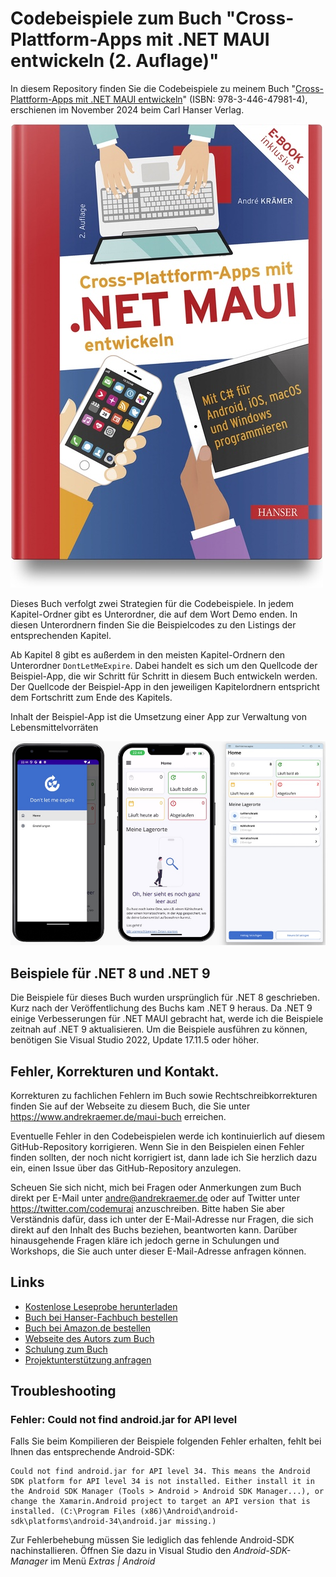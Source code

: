 # Codebeispiele zum Buch "Cross-Plattform-Apps mit .NET MAUI entwickeln (2. Auflage)"
In diesem Repository finden Sie die Codebeispiele zu meinem Buch 
"[Cross-Plattform-Apps mit .NET MAUI entwickeln](https://www.hanser-fachbuch.de/fachbuch/artikel/9783446479814)" (ISBN: 
978-3-446-47981-4), erschienen im November 2024 beim Carl Hanser Verlag.

![Buchcover: Cross-Plattform-Apps mit .NET MAUI entwickeln](./images/maui-buch.jpg)

Dieses Buch verfolgt zwei Strategien für die Codebeispiele. In jedem Kapitel-Ordner gibt es Unterordner, die auf dem Wort Demo enden. In diesen Unterordnern finden Sie die Beispielcodes zu den Listings der entsprechenden Kapitel.

Ab Kapitel 8 gibt es außerdem in den meisten Kapitel-Ordnern den Unterordner `DontLetMeExpire`. Dabei handelt es sich um den Quellcode der Beispiel-App, die wir Schritt für Schritt in diesem Buch entwickeln werden. Der Quellcode der Beispiel-App in den jeweiligen Kapitelordnern entspricht dem Fortschritt zum Ende des Kapitels.

Inhalt der Beispiel-App ist die Umsetzung einer App zur Verwaltung von Lebensmittelvorräten

![Screenshot der Beispiel-App Dont Let Me Expire Android, iOS und Windows](./images/dont-let-me-expire-sample-app.jpg)

## Beispiele für .NET 8 und .NET 9

Die Beispiele für dieses Buch wurden ursprünglich für .NET 8 geschrieben. Kurz nach der Veröffentlichung des Buchs kam .NET 9 heraus. Da .NET 9 einige Verbesserungen für .NET MAUI gebracht hat, werde ich die Beispiele zeitnah auf .NET 9 aktualisieren. Um die Beispiele ausführen zu können, benötigen Sie Visual Studio 2022, Update 17.11.5 oder höher.

## Fehler, Korrekturen und Kontakt.
Korrekturen zu fachlichen Fehlern im Buch sowie Rechtschreibkorrekturen finden Sie auf der Webseite zu diesem Buch, die Sie unter https://www.andrekraemer.de/maui-buch erreichen.

Eventuelle Fehler in den Codebeispielen werde ich kontinuierlich auf diesem GitHub-Repository korrigieren. 
Wenn Sie in den Beispielen einen Fehler finden sollten, der noch nicht korrigiert ist, dann lade ich Sie herzlich dazu ein, einen Issue über das GitHub-Repository anzulegen.

Scheuen Sie sich nicht, mich bei Fragen oder Anmerkungen zum Buch direkt per E-Mail unter andre@andrekraemer.de oder auf Twitter unter https://twitter.com/codemurai anzuschreiben.
Bitte haben Sie aber Verständnis dafür, dass ich unter der E-Mail-Adresse nur Fragen, die sich direkt auf den Inhalt des Buchs beziehen, beantworten kann.
Darüber hinausgehende Fragen kläre ich jedoch gerne in Schulungen und Workshops, die Sie auch unter dieser E-Mail-Adresse anfragen können.

## Links

- [Kostenlose Leseprobe herunterladen](https://www.bic-media.com/widget/?isbn=9783446480643&showExtraDownloadButton=yes&buyButton=no)
- [Buch bei Hanser-Fachbuch bestellen](https://www.hanser-fachbuch.de/fachbuch/artikel/9783446479814)
- [Buch bei Amazon.de bestellen](https://www.amazon.de/Cross-Plattform-Apps-NET-MAUI-entwickeln-programmieren/dp/3446479813/)
- [Webseite des Autors zum Buch](https://www.andrekraemer.de/maui-buch)
- [Schulung zum Buch](https://www.andrekraemer.de/training/app-entwicklung/cross-plattform-apps-mit-net-maui-entwickeln/)
- [Projektunterstützung anfragen](https://qualitybytes.de/services/mobile-apps/)

## Troubleshooting

### Fehler: Could not find android.jar for API level
Falls Sie beim Kompilieren der Beispiele folgenden Fehler erhalten, fehlt bei Ihnen das entsprechende Android-SDK:

```
Could not find android.jar for API level 34. This means the Android SDK platform for API level 34 is not installed. Either install it in the Android SDK Manager (Tools > Android > Android SDK Manager...), or change the Xamarin.Android project to target an API version that is installed. (C:\Program Files (x86)\Android\android-sdk\platforms\android-34\android.jar missing.)
```

Zur Fehlerbehebung müssen Sie lediglich das fehlende Android-SDK nachinstallieren. Öffnen Sie dazu in Visual Studio den *Android-SDK-Manager* im Menü *Extras | Android*